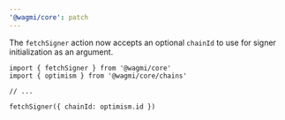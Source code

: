 ```yaml
---
'@wagmi/core': patch
---
```


The `fetchSigner` action now accepts an optional `chainId` to use for signer initialization as an argument.

```tsx
import { fetchSigner } from '@wagmi/core'
import { optimism } from '@wagmi/core/chains'

// ...

fetchSigner({ chainId: optimism.id })
```